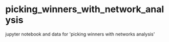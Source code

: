 # picking_winners_with_network_analysis
jupyter notebook and data for 'picking winners with networks analysis'
